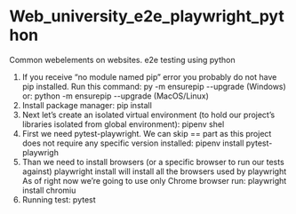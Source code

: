 # Web_university_e2e_playwright_python
Common webelements on websites. e2e testing using python

1. If you receive “no module named pip” error you probably do not have pip installed. Run this command:
py -m ensurepip --upgrade (Windows)
or:
python -m ensurepip --upgrade (MacOS/Linux)
2. Install package manager:
pip install
3. Next let’s create an isolated virtual environment (to hold our project’s libraries
isolated from global environment):
pipenv shel
4. First we need pytest-playwright. We can skip ==<VERSION> part as this project
does not require any specific version installed:
pipenv install pytest-playwrigh
5. Than we need to install browsers (or a specific browser to run our tests against)
playwright install will install all the browsers used by playwright
As of right now we’re going to use only Chrome browser run:
playwright install chromiu
6. Running test:
pytest

